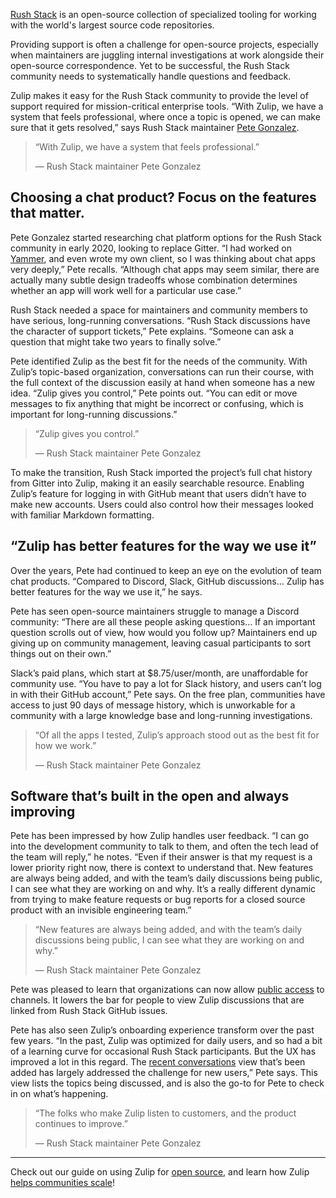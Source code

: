 [Rush Stack](https://rushstack.io/) is an open-source collection of specialized
tooling for working with the world's largest source code repositories.

Providing support is often a challenge for open-source projects, especially when
maintainers are juggling internal investigations at work alongside their
open-source correspondence.  Yet to be successful, the Rush Stack community
needs to systematically handle questions and feedback.

Zulip makes it easy for the Rush Stack community to provide the level of support
required for mission-critical enterprise tools. “With Zulip, we have a system
that feels professional, where once a topic is opened, we can make sure that it
gets resolved,” says Rush Stack maintainer [Pete
Gonzalez](https://github.com/octogonz).


> “With Zulip, we have a system that feels professional.”
>
> — Rush Stack maintainer Pete Gonzalez


## Choosing a chat product? Focus on the features that matter.

Pete Gonzalez started researching chat platform options for the Rush Stack
community in early 2020, looking to replace Gitter. “I had worked on
[Yammer](https://en.wikipedia.org/wiki/Viva_Engage), and even wrote my own
client, so I was thinking about chat apps very deeply,” Pete recalls. “Although
chat apps may seem similar, there are actually many subtle design tradeoffs
whose combination determines whether an app will work well for a particular use
case.”

Rush Stack needed a space for maintainers and community members to have serious,
long-running conversations. “Rush Stack discussions have the character of
support tickets,” Pete explains. “Someone can ask a question that might take two
years to finally solve.”

Pete identified Zulip as the best fit for the needs of the community. With
Zulip’s topic-based organization, conversations can run their course, with the
full context of the discussion easily at hand when someone has a new idea.
“Zulip gives you control,” Pete points out. “You can edit or move messages to
fix anything that might be incorrect or confusing, which is important for
long-running discussions.”


> “Zulip gives you control.”
>
> — Rush Stack maintainer Pete Gonzalez

To make the transition, Rush Stack imported the project’s full chat history from
Gitter into Zulip, making it an easily searchable resource. Enabling Zulip’s
feature for logging in with GitHub meant that users didn’t have to make new
accounts. Users could also control how their messages looked with familiar
Markdown formatting.


## “Zulip has better features for the way we use it”

Over the years, Pete had continued to keep an eye on the evolution of team chat
products. “Compared to Discord, Slack, GitHub discussions… Zulip has better
features for the way we use it,” he says.

Pete has seen open-source maintainers struggle to manage a Discord community:
“There are all these people asking questions… If an important question scrolls
out of view, how would you follow up? Maintainers end up giving up on community
management, leaving casual participants to sort things out on their own.”

Slack’s paid plans, which start at $8.75/user/month, are unaffordable for
community use. “You have to pay a lot for Slack history, and users can’t log in
with their GitHub account,” Pete says. On the free plan, communities have access
to just 90 days of message history, which is unworkable for a community with a
large knowledge base and long-running investigations.


> “Of all the apps I tested, Zulip’s approach stood out as the best fit for how
> we work.”
>
> — Rush Stack maintainer Pete Gonzalez


## Software that’s built in the open and always improving

Pete has been impressed by how Zulip handles user feedback. “I can go into the
development community to talk to them, and often the tech lead of the team will
reply,” he notes. “Even if their answer is that my request is a lower priority
right now, there is context to understand that. New features are always being
added, and with the team’s daily discussions being public, I can see what they
are working on and why. It’s a really different dynamic from trying to make
feature requests or bug reports for a closed source product with an invisible
engineering team.”


> “New features are always being added, and with the team’s daily discussions
> being public, I can see what they are working on and why.”
>
> — Rush Stack maintainer Pete Gonzalez

Pete was pleased to learn that organizations can now allow [public
access](/help/public-access-option) to channels. It lowers the bar for people to
view Zulip discussions that are linked from Rush Stack GitHub issues.

Pete has also seen Zulip’s onboarding experience transform over the past few
years. “In the past, Zulip was optimized for daily users, and so had a bit of a
learning curve for occasional Rush Stack participants. But the UX has improved a
lot in this regard. The [recent conversations](/help/recent-conversations) view
that’s been added has largely addressed the challenge for new users,” Pete says.
This view lists the topics being discussed, and is also the go-to for Pete to
check in on what’s happening.


> “The folks who make Zulip listen to customers, and the product continues to
> improve.”
>
> — Rush Stack maintainer Pete Gonzalez

---

Check out our guide on using Zulip for [open source](/for/open-source/), and
learn how Zulip [helps communities scale](/for/communities/)!
